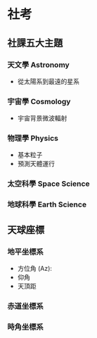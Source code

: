 # 社考

## 社課五大主題

### 天文學 Astronomy

- 從太陽系到最遠的星系

### 宇宙學 Cosmology

- 宇宙背景微波輻射

### 物理學 Physics

- 基本粒子
- 預測天體運行

### 太空科學 Space Science

### 地球科學 Earth Science

## 天球座標

### 地平坐標系

- 方位角 (Az): 
- 仰角
- 天頂距

### 赤道坐標系

### 時角坐標系

